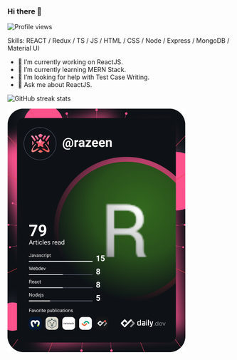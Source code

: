 ### Hi there 👋
![Profile views](https://gpvc.arturio.dev/Razeen-Shaikh)

Skills: REACT / Redux / TS / JS / HTML / CSS / Node / Express / MongoDB / Material UI

- 🔭  I’m currently working on ReactJS. 
- 🌱  I’m currently learning MERN Stack. 
- 🤔  I’m looking for help with Test Case Writing. 
- 💬  Ask me about ReactJS.

![GitHub streak stats](https://github-readme-streak-stats.herokuapp.com/?user=Razeen-Shaikh)

<a href="https://app.daily.dev/DailyDevTips"><img src="https://github.com/Razeen-Shaikh/Razeen-Shaikh/blob/master/devcard.svg" width="400" alt="Razeen's Dev Card"/></a> 

